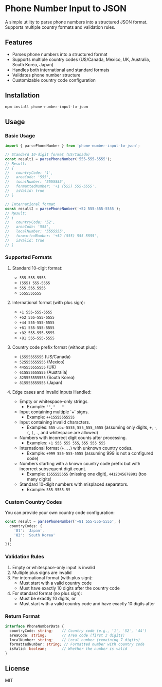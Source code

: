 # Phone Number Input to JSON

A simple utility to parse phone numbers into a structured JSON format. Supports multiple country formats and validation rules.

## Features

- Parses phone numbers into a structured format
- Supports multiple country codes (US/Canada, Mexico, UK, Australia, South Korea, Japan)
- Handles both international and standard formats
- Validates phone number structure
- Customizable country code configuration

## Installation

```bash
npm install phone-number-input-to-json
```

## Usage

### Basic Usage

```typescript
import { parsePhoneNumber } from 'phone-number-input-to-json';

// Standard 10-digit format (US/Canada)
const result1 = parsePhoneNumber('555-555-5555');
// Result:
// {
//   countryCode: '1',
//   areaCode: '555',
//   localNumber: '5555555',
//   formattedNumber: '+1 (555) 555-5555',
//   isValid: true
// }

// International format
const result2 = parsePhoneNumber('+52 555-555-5555');
// Result:
// {
//   countryCode: '52',
//   areaCode: '555',
//   localNumber: '5555555',
//   formattedNumber: '+52 (555) 555-5555',
//   isValid: true
// }
```

### Supported Formats

1. Standard 10-digit format:
   - `555-555-5555`
   - `(555) 555-5555`
   - `555.555.5555`
   - `5555555555`

2. International format (with plus sign):
   - `+1 555-555-5555`
   - `+52 555-555-5555`
   - `+44 555-555-5555`
   - `+61 555-555-5555`
   - `+82 555-555-5555`
   - `+81 555-555-5555`

3. Country code prefix format (without plus):
   - `15555555555` (US/Canada)
   - `525555555555` (Mexico)
   - `445555555555` (UK)
   - `615555555555` (Australia)
   - `825555555555` (South Korea)
   - `815555555555` (Japan)

4. Edge cases and Invalid Inputs Handled:
   - Empty or whitespace-only strings.
     - Example: `""`, `"   "`
   - Input containing multiple '+' signs.
     - Example: `++15555555555`
   - Input containing invalid characters.
     - Examples: `555-abc-5555`, `555_555_5555` (assuming only digits, `+`, `-`, `(`, `)`, `.`, and whitespace are allowed)
   - Numbers with incorrect digit counts after processing.
     - Examples: `+1 555 555 555`, `555 555 555`
   - International format (`+...`) with unknown country codes.
     - Example: `+999 555-555-5555` (assuming 999 is not a configured code)
   - Numbers starting with a known country code prefix but with incorrect subsequent digit count.
     - Example: `1555555555` (missing one digit), `4412345678901` (too many digits)
   - Standard 10-digit numbers with misplaced separators.
     - Example: `555-5555-55`

### Custom Country Codes

You can provide your own country code configuration:

```typescript
const result = parsePhoneNumber('+81 555-555-5555', {
  countryCodes: {
    '81': 'Japan',
    '82': 'South Korea'
  }
});
```

### Validation Rules

1. Empty or whitespace-only input is invalid
2. Multiple plus signs are invalid
3. For international format (with plus sign):
   - Must start with a valid country code
   - Must have exactly 10 digits after the country code
4. For standard format (no plus sign):
   - Must be exactly 10 digits, or
   - Must start with a valid country code and have exactly 10 digits after

### Return Format

```typescript
interface PhoneNumberData {
  countryCode: string;    // Country code (e.g., '1', '52', '44')
  areaCode: string;       // Area code (first 3 digits)
  localNumber: string;    // Local number (remaining 7 digits)
  formattedNumber: string; // Formatted number with country code
  isValid: boolean;       // Whether the number is valid
}
```

## License

MIT
